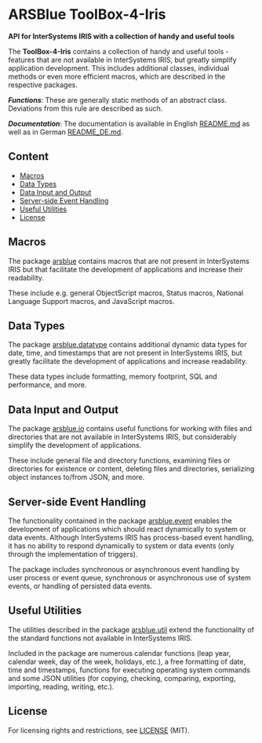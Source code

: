 # ARSBlue ToolBox-4-Iris

**API for InterSystems IRIS with a collection of handy and useful tools**

The **ToolBox-4-Iris** contains a collection of handy and useful tools - features that are not available in InterSystems IRIS, but greatly simplify application development. This includes additional classes, individual methods or even more efficient macros, which are described in the respective packages.

**_Functions_**: These are generally static methods of an abstract class. Deviations from this rule are described as such.

**_Documentation_**: The documentation is available in English [README.md](./README.md) as well as in German [README_DE.md](./README_DE.md).

## Content

- [Macros](#macros)
- [Data Types](#data-types)
- [Data Input and Output](#data-input-and-output)
- [Server-side Event Handling](#server-side-event-handling)
- [Useful Utilities](#useful-utilities)
- [License](#license)

## Macros

The package [arsblue](./arsblue) contains macros that are not present in InterSystems IRIS but that facilitate the development of applications and increase their readability.

These include e.g. general ObjectScript macros, Status macros, National Language Support macros, and JavaScript macros.

## Data Types

The package [arsblue.datatype](./arsblue/datatype) contains additional dynamic data types for date, time, and timestamps that are not present in InterSystems IRIS, but greatly facilitate the development of applications and increase readability.

These data types include formatting, memory footprint, SQL and performance, and more.

## Data Input and Output

The package [arsblue.io](./arsblue/io) contains useful functions for working with files and directories that are not available in InterSystems IRIS, but considerably simplify the development of applications.

These include general file and directory functions, examining files or directories for existence or content, deleting files and directories, serializing object instances to/from JSON, and more.

## Server-side Event Handling

The functionality contained in the package [arsblue.event](./arsblue/event) enables the development of applications which should react dynamically to system or data events. Although InterSystems IRIS has process-based event handling, it has no ability to respond dynamically to system or data events (only through the implementation of triggers).

The package includes synchronous or asynchronous event handling by user process or event queue, synchronous or asynchronous use of system events, or handling of persisted data events.

## Useful Utilities

The utilities described in the package [arsblue.util](./arsblue/util) extend the functionality of the standard functions not available in InterSystems IRIS.

Included in the package are numerous calendar functions (leap year, calendar week, day of the week, holidays, etc.), a free formatting of date, time and timestamps, functions for executing operating system commands and some JSON utilities (for copying, checking, comparing, exporting, importing, reading, writing, etc.).

## License ##

For licensing rights and restrictions, see [LICENSE](./LICENSE) (MIT).
